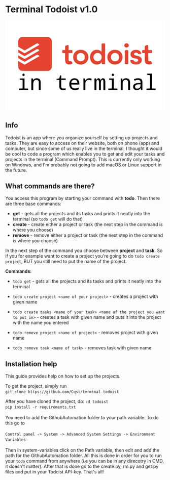 # Terminal Todoist v1.0
![erminal Todoist](https://github.com/Cqsi/terminal-todoist/blob/master/Pictures/terminal_todoist.jpg)
## **Info**
Todoist is an app where you organize yourself by setting up projects and tasks. They are easy to access on their website, both on phone (app) and computer, but since some of us really live in the terminal, I thought it would be cool to code a program which enables you to get and edit your tasks and projects in the terminal (Command Prompt). This is currently only working on Windows, and I'm probably not going to add macOS or Linux support in the future.

## What commands are there?
You access this program by starting your command with **todo**. Then there are three base commands: <br/>
* **get** - gets all the projects and its tasks and prints it neatly into the terminal (so `todo get` will do that)
* **create** - create either a project or task (the next step in the command is where you choose)
* **remove** - remove either a project or task (the next step in the command is where you choose)

In the next step of the command you choose between **project** and **task**. So if you for example want to create a project you're going to do `todo create project`, BUT you still need to put the name of the project.

**Commands:**
* `todo get` - gets all the projects and its tasks and prints it neatly into the terminal

* `todo create project <name of your project>` - creates a project with given name
* `todo create tasks <name of your task> <name of the project you want to put in>` - creates a task with given name and puts it into the project with the name you entered

* `todo remove project <name of project>` - removes project with given name
* `todo remove task <name of task>` - removes task with given name

## Installation help

This guide provides help on how to set up the projects.

To get the project, simply run<br/>
`git clone https://github.com/Cqsi/terminal-todoist`<br/>

After you have cloned the project, do:
`cd todoist`<br/>
`pip install -r requirements.txt`<br/><br/>
You need to add the GithubAutomation folder to your path variable. To do this go to<br/><br/>
`Control panel -> System -> Advanced System Settings -> Environment Variables`<br/><br/>
Then in system-variables click on the Path variable, then edit and add the path for the GithubAutomation folder. All this is done in order for you to run your `todo` command from anywhere (i.e you can be in any direcotry in CMD, it doesn't matter).
After that is done go to the create.py, rm.py and get.py files and put in your Todoist API-key. That's all!